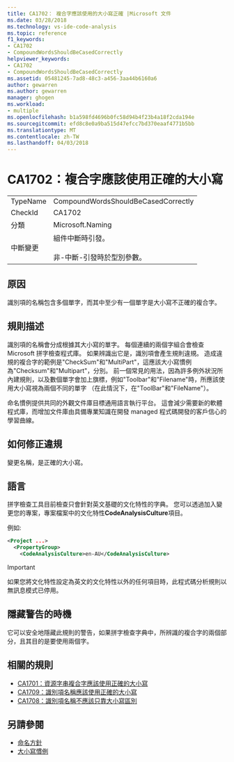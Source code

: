 ```yaml
---
title: CA1702： 複合字應該使用的大小寫正確 |Microsoft 文件
ms.date: 03/28/2018
ms.technology: vs-ide-code-analysis
ms.topic: reference
f1_keywords:
- CA1702
- CompoundWordsShouldBeCasedCorrectly
helpviewer_keywords:
- CA1702
- CompoundWordsShouldBeCasedCorrectly
ms.assetid: 05481245-7ad8-48c3-a456-3aa44b6160a6
author: gewarren
ms.author: gewarren
manager: ghogen
ms.workload:
- multiple
ms.openlocfilehash: b1a598fd4696b0fc58d94b4f23b4a18f2cda194e
ms.sourcegitcommit: efd8c8e0a9ba515d47efcc7bd370eaaf4771b5bb
ms.translationtype: MT
ms.contentlocale: zh-TW
ms.lasthandoff: 04/03/2018
---
```

# <a name="ca1702-compound-words-should-be-cased-correctly"></a>CA1702：複合字應該使用正確的大小寫

|||
|-|-|
|TypeName|CompoundWordsShouldBeCasedCorrectly|
|CheckId|CA1702|
|分類|Microsoft.Naming|
|中斷變更|組件中斷時引發。<br /><br /> 非-中斷-引發時於型別參數。|

## <a name="cause"></a>原因

識別項的名稱包含多個單字，而其中至少有一個單字是大小寫不正確的複合字。

## <a name="rule-description"></a>規則描述

識別項的名稱會分成根據其大小寫的單字。 每個連續的兩個字組合會檢查 Microsoft 拼字檢查程式庫。 如果辨識出它是，識別項會產生規則違規。 造成違規的複合字的範例是"CheckSum"和"MultiPart"，這應該大小寫慣例為"Checksum"和"Multipart"，分別。 前一個常見的用法，因為許多例外狀況所內建規則，以及數個單字會加上旗標，例如"Toolbar"和"Filename"時，所應該使用大小寫視為兩個不同的單字 （在此情況下，在"ToolBar"和"FileName"）。

命名慣例提供共同的外觀文件庫目標通用語言執行平台。 這會減少需要新的軟體程式庫，而增加文件庫由具備專業知識在開發 managed 程式碼開發的客戶信心的學習曲線。

## <a name="how-to-fix-violations"></a>如何修正違規

變更名稱，是正確的大小寫。

## <a name="language"></a>語言

拼字檢查工具目前檢查只會針對英文基礎的文化特性的字典。 您可以透過加入變更您的專案，專案檔案中的文化特性**CodeAnalysisCulture**項目。

例如: 

```xml
<Project ...>
  <PropertyGroup>
    <CodeAnalysisCulture>en-AU</CodeAnalysisCulture>
```

> [!IMPORTANT]
> 如果您將文化特性設定為英文的文化特性以外的任何項目時，此程式碼分析規則以無訊息模式已停用。

## <a name="when-to-suppress-warnings"></a>隱藏警告的時機

它可以安全地隱藏此規則的警告，如果拼字檢查字典中，所辨識的複合字的兩個部分，且其目的是要使用兩個字。

## <a name="related-rules"></a>相關的規則

- [CA1701：資源字串複合字應該使用正確的大小寫](../code-quality/ca1701-resource-string-compound-words-should-be-cased-correctly.md)
- [CA1709：識別項名稱應該使用正確的大小寫](../code-quality/ca1709-identifiers-should-be-cased-correctly.md)
- [CA1708：識別項名稱不應該只靠大小寫區別](../code-quality/ca1708-identifiers-should-differ-by-more-than-case.md)

## <a name="see-also"></a>另請參閱

- [命名方針](/dotnet/standard/design-guidelines/naming-guidelines)
- [大小寫慣例](/dotnet/standard/design-guidelines/capitalization-conventions)